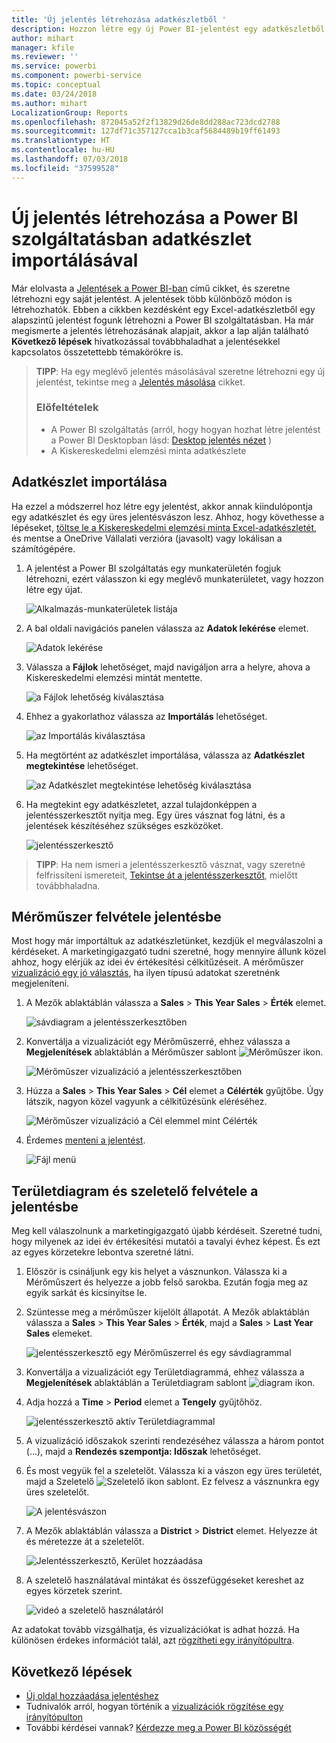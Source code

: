 ```yaml
---
title: 'Új jelentés létrehozása adatkészletből '
description: Hozzon létre egy új Power BI-jelentést egy adatkészletből.
author: mihart
manager: kfile
ms.reviewer: ''
ms.service: powerbi
ms.component: powerbi-service
ms.topic: conceptual
ms.date: 03/24/2018
ms.author: mihart
LocalizationGroup: Reports
ms.openlocfilehash: 872045a52f2f13829d26de8dd288ac723dcd2788
ms.sourcegitcommit: 127df71c357127cca1b3caf5684489b19ff61493
ms.translationtype: HT
ms.contentlocale: hu-HU
ms.lasthandoff: 07/03/2018
ms.locfileid: "37599528"
---
```

# <a name="create-a-new-report-in-power-bi-service-by-importing-a-dataset"></a>Új jelentés létrehozása a Power BI szolgáltatásban adatkészlet importálásával
Már elolvasta a [Jelentések a Power BI-ban](service-reports.md) című cikket, és szeretne létrehozni egy saját jelentést. A jelentések több különböző módon is létrehozhatók. Ebben a cikkben kezdésként egy Excel-adatkészletből egy alapszintű jelentést fogunk létrehozni a Power BI szolgáltatásban. Ha már megismerte a jelentés létrehozásának alapjait, akkor a lap alján található **Következő lépések** hivatkozással továbbhaladhat a jelentésekkel kapcsolatos összetettebb témakörökre is.  

> **TIPP**: Ha egy meglévő jelentés másolásával szeretne létrehozni egy új jelentést, tekintse meg a [Jelentés másolása](power-bi-report-copy.md) cikket.
> 
> ### <a name="prerequisites"></a>Előfeltételek
> - A Power BI szolgáltatás (arról, hogy hogyan hozhat létre jelentést a Power BI Desktopban lásd: [Desktop jelentés nézet](desktop-report-view.md) )  
> - A Kiskereskedelmi elemzési minta adatkészlete

## <a name="import-the-dataset"></a>Adatkészlet importálása
Ha ezzel a módszerrel hoz létre egy jelentést, akkor annak kiindulópontja egy adatkészlet és egy üres jelentésvászon lesz. Ahhoz, hogy követhesse a lépéseket, [töltse le a Kiskereskedelmi elemzési minta Excel-adatkészletét](http://go.microsoft.com/fwlink/?LinkId=529778), és mentse a OneDrive Vállalati verzióra (javasolt) vagy lokálisan a számítógépére.

1. A jelentést a Power BI szolgáltatás egy munkaterületén fogjuk létrehozni, ezért válasszon ki egy meglévő munkaterületet, vagy hozzon létre egy újat.
   
   ![Alkalmazás-munkaterületek listája](media/service-report-create-new/power-bi-workspaces2.png)
2. A bal oldali navigációs panelen válassza az **Adatok lekérése** elemet.
   
   ![Adatok lekérése](media/service-report-create-new/power-bi-get-data3.png)
3. Válassza a **Fájlok** lehetőséget, majd navigáljon arra a helyre, ahova a Kiskereskedelmi elemzési mintát mentette.
   
    ![a Fájlok lehetőség kiválasztása](media/service-report-create-new/power-bi-select-files.png)
4. Ehhez a gyakorlathoz válassza az **Importálás** lehetőséget.
   
   ![az Importálás kiválasztása](media/service-report-create-new/power-bi-import.png)
5. Ha megtörtént az adatkészlet importálása, válassza az **Adatkészlet megtekintése** lehetőséget.
   
   ![az Adatkészlet megtekintése lehetőség kiválasztása](media/service-report-create-new/power-bi-view-dataset.png)
6. Ha megtekint egy adatkészletet, azzal tulajdonképpen a jelentésszerkesztőt nyitja meg.  Egy üres vásznat fog látni, és a jelentések készítéséhez szükséges eszközöket.
   
   ![jelentésszerkesztő](media/service-report-create-new/power-bi-blank-report.png)

> **TIPP**: Ha nem ismeri a jelentésszerkesztő vásznat, vagy szeretné felfrissíteni ismereteit, [Tekintse át a jelentésszerkesztőt](service-the-report-editor-take-a-tour.md), mielőtt továbbhaladna.
> 
> 

## <a name="add-a-radial-gauge-to-the-report"></a>Mérőműszer felvétele jelentésbe
Most hogy már importáltuk az adatkészletünket, kezdjük el megválaszolni a kérdéseket.  A marketingigazgató tudni szeretné, hogy mennyire állunk közel ahhoz, hogy elérjük az idei év értékesítési célkitűzéseit. A mérőműszer [vizualizáció egy jó választás](power-bi-report-visualizations.md), ha ilyen típusú adatokat szeretnénk megjeleníteni.

1. A Mezők ablaktáblán válassza a **Sales** > **This Year Sales** > **Érték** elemet.
   
    ![sávdiagram a jelentésszerkesztőben](media/service-report-create-new/power-bi-report-step1.png)
2. Konvertálja a vizualizációt egy Mérőműszerré, ehhez válassza a **Megjelenítések** ablaktáblán a Mérőműszer sablont ![Mérőműszer ikon](media/service-report-create-new/powerbi-gauge-icon.png).
   
    ![Mérőműszer vizualizáció a jelentésszerkesztőben](media/service-report-create-new/power-bi-report-step2.png)
3. Húzza a **Sales** > **This Year Sales** > **Cél** elemet a **Célérték** gyűjtőbe. Úgy látszik, nagyon közel vagyunk a célkitűzésünk eléréséhez.
   
    ![Mérőműszer vizualizáció a Cél elemmel mint Célérték](media/service-report-create-new/power-bi-report-step3.png)
4. Érdemes [menteni a jelentést](service-report-save.md).
   
   ![Fájl menü](media/service-report-create-new/powerbi-save.png)

## <a name="add-an-area-chart-and-slicer-to-the-report"></a>Területdiagram és szeletelő felvétele a jelentésbe
Meg kell válaszolnunk a marketingigazgató újabb kérdéseit. Szeretné tudni, hogy milyenek az idei év értékesítési mutatói a tavalyi évhez képest. És ezt az egyes körzetekre lebontva szeretné látni.

1. Először is csináljunk egy kis helyet a vásznunkon. Válassza ki a Mérőműszert és helyezze a jobb felső sarokba. Ezután fogja meg az egyik sarkát és kicsinyítse le.
2. Szüntesse meg a mérőműszer kijelölt állapotát. A Mezők ablaktáblán válassza a **Sales** > **This Year Sales** > **Érték**, majd a **Sales** > **Last Year Sales** elemeket.
   
    ![jelentésszerkesztő egy Mérőműszerrel és egy sávdiagrammal](media/service-report-create-new/power-bi-report-step4.png)
3. Konvertálja a vizualizációt egy Területdiagrammá, ehhez válassza a **Megjelenítések** ablaktáblán a Területdiagram sablont ![diagram ikon](media/service-report-create-new/power-bi-areachart-icon.png).
4. Adja hozzá a **Time** > **Period** elemet a **Tengely** gyűjtőhöz.
   
    ![jelentésszerkesztő aktív Területdiagrammal](media/service-report-create-new/power-bi-report-step5.png)
5. A vizualizáció időszakok szerinti rendezéséhez válassza a három pontot (...), majd a **Rendezés szempontja: Időszak** lehetőséget.
6. És most vegyük fel a szeletelőt. Válassza ki a vászon egy üres területét, majd a Szeletelő ![Szeletelő ikon](media/service-report-create-new/power-bi-slicer-icon.png)    sablont. Ez felvesz a vásznunkra egy üres szeletelőt.
   
    ![A jelentésvászon](media/service-report-create-new/power-bi-report-step6.png)    
7. A Mezők ablaktáblán válassza a **District** > **District** elemet. Helyezze át és méretezze át a szeletelőt.
   
    ![Jelentésszerkesztő, Kerület hozzáadása](media/service-report-create-new/power-bi-report-step7.png)  
8. A szeletelő használatával mintákat és összefüggéseket kereshet az egyes körzetek szerint.
   
   ![videó a szeletelő használatáról](media/service-report-create-new/power-bi-slicer-video2.gif)  

Az adatokat tovább vizsgálhatja, és vizualizációkat is adhat hozzá. Ha különösen érdekes információt talál, azt [rögzítheti egy irányítópultra](service-dashboard-pin-tile-from-report.md).

## <a name="next-steps"></a>Következő lépések
* [Új oldal hozzáadása jelentéshez](power-bi-report-add-page.md)  
* Tudnivalók arról, hogyan történik a [vizualizációk rögzítése egy irányítópulton](service-dashboard-pin-tile-from-report.md)   
* További kérdései vannak? [Kérdezze meg a Power BI közösségét](http://community.powerbi.com/)

